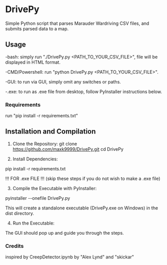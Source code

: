 # DrivePy

Simple Python script that parses Marauder Wardriving CSV files, and submits parsed data to a map.

## Usage

 -bash:
    simply run "./DrivePy.py <PATH_TO_YOUR_CSV_FILE>", file will be displayed in HTML format.

 -CMD/Powershell:
    run "python DrivePy.py <PATH_TO_YOUR_CSV_FILE>".

 -GUI:
    to run via GUI, simply omit any switches or paths.

 -.exe:
    to run as .exe file from desktop, follow PyInstaller instructions below.

### Requirements

run "pip install -r requirements.txt"

## Installation and Compilation

1. Clone the Repository:
git clone https://github.com/maxk9999/DrivePy.git
cd DrivePy

2. Install Dependencies:

pip install -r requirements.txt

!!! FOR .exe FILE !!! (skip these steps if you do not wish to make a .exe file)

3. Compile the Executable with PyInstaller:

pyinstaller --onefile DrivePy.py

This will create a standalone executable (DrivePy.exe on Windows) in the dist directory.

4. Run the Executable:

The GUI should pop up and guide you through the steps.

### Credits

inspired by CreepDetector.ipynb by "Alex Lynd" and "skickar"
